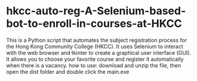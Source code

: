 # hkcc-auto-reg-A-Selenium-based-bot-to-enroll-in-courses-at-HKCC
This is a Python script that automates the subject registration process for the Hong Kong Community College (HKCC). It uses Selenium to interact with the web browser and tkinter to create a graphical user interface (GUI).
It allows you to choose your favorite course and register it automatically when there is a vacancy.
how to use: download and unzip the file, then open the dist folder and double click the main.exe
